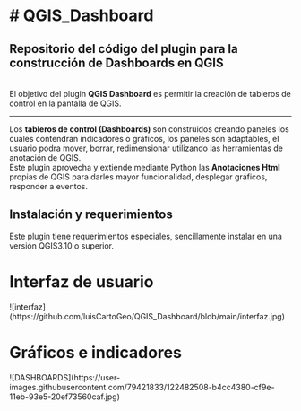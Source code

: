 <h1># QGIS_Dashboard</h1>
<h2><b>Repositorio del código del plugin para la construcción de Dashboards en QGIS</b></h2><br>
El objetivo del plugin <strong>QGIS Dashboard</strong> es permitir la creación de tableros de control en la pantalla de QGIS.<br>
<hr></hr>
Los <strong>tableros de control (Dashboards)</strong> son construidos creando paneles los cuales contendran indicadores o gráficos, los paneles son adaptables, el usuario podra mover, borrar, redimensionar utilizando las herramientas de anotación de QGIS.<br>
Este plugin aprovecha y extiende mediante Python las <strong>Anotaciones Html</strong> propias de QGIS para darles mayor funcionalidad, desplegar gráficos, responder a eventos.

<h2><strong>Instalación y requerimientos</strong></h2>
Este plugin tiene requerimientos especiales, sencillamente instalar en una versión QGIS3.10 o superior.<br>

<h1><b>Interfaz de usuario</b></h1>
![interfaz](https://github.com/luisCartoGeo/QGIS_Dashboard/blob/main/interfaz.jpg)


<h1><b>Gráficos e indicadores</h1></b>
![DASHBOARDS](https://user-images.githubusercontent.com/79421833/122482508-b4cc4380-cf9e-11eb-93e5-20ef73560caf.jpg)








